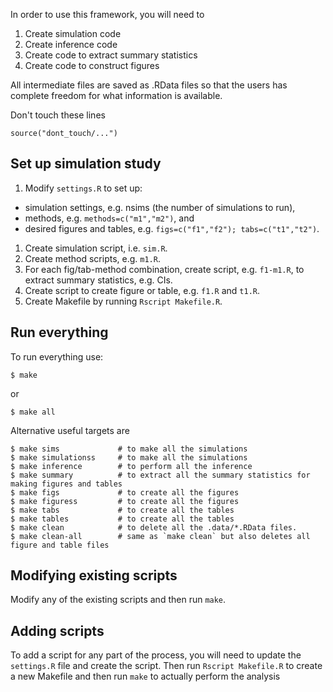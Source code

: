 In order to use this framework, you will need to 

1. Create simulation code
1. Create inference code
1. Create code to extract summary statistics
1. Create code to construct figures

All intermediate files are saved as .RData files so that the users has complete freedom for what information is available.

Don't touch these lines

    source("dont_touch/...")

## Set up simulation study

1. Modify `settings.R` to set up:
  - simulation settings, e.g. nsims (the number of simulations to run),
  - methods, e.g. `methods=c("m1","m2")`, and
  - desired figures and tables, e.g. `figs=c("f1","f2"); tabs=c("t1","t2")`.
1. Create simulation script, i.e. `sim.R`.
1. Create method scripts, e.g. `m1.R`.
1. For each fig/tab-method combination, create script, e.g. `f1-m1.R`, to extract summary statistics, e.g. CIs. 
1. Create script to create figure or table, e.g. `f1.R` and `t1.R`.
1. Create Makefile by running `Rscript Makefile.R`.

## Run everything

To run everything use:

    $ make
    
or 

    $ make all

Alternative useful targets are 

    $ make sims             # to make all the simulations
    $ make simulationss     # to make all the simulations
    $ make inference        # to perform all the inference
    $ make summary          # to extract all the summary statistics for making figures and tables
    $ make figs             # to create all the figures
    $ make figuress         # to create all the figures
    $ make tabs             # to create all the tables
    $ make tables           # to create all the tables
    $ make clean            # to delete all the .data/*.RData files.
    $ make clean-all        # same as `make clean` but also deletes all figure and table files

## Modifying existing scripts

Modify any of the existing scripts and then run `make`. 

## Adding scripts

To add a script for any part of the process, you will need to update the `settings.R` file and create the script. Then run `Rscript Makefile.R` to create a new Makefile and then run `make` to actually perform the analysis
